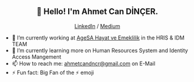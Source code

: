 <h2 align="center">👋 Hello! I'm Ahmet Can DİNÇER.</h2>
<p align="center">
  <a href="https://www.linkedin.com/in/ahmetcandincer/">LinkedIn</a>
   / 
  <a href="https://medium.com/@ahmetcandincer">Medium</a>
</p>


- 🔭 I’m currently working at [AgeSA Hayat ve Emeklilik](https://agesa.com.tr) in the HRIS & IDM TEAM
- 🌱 I’m currently learning more on Human Resources System and Identity Access Mangement
- 📫 How to reach me: [ahmetcandncr@gmail.com](ahmetcandncr@gmail.com) on E-Mail
- ⚡ Fun fact: Big Fan of the :zap: emoji
